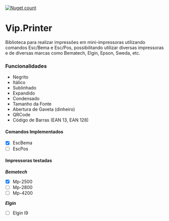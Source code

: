 [![Nuget count](https://img.shields.io/nuget/v/Vip.Printer.svg)](https://www.nuget.org/packages/Vip.Printer/)

# Vip.Printer  

Biblioteca para realizar impressões em mini-impressoras utilizando comandos Esc/Bema e Esc/Pos, possibilitando utilizar diversas impressoras e de diversas marcas como Bematech, Elgin, Epson, Sweda, etc.

### Funcionalidades

- Negrito
- Itálico
- Sublinhado
- Expandido
- Condensado
- Tamanho da Fonte
- Abertura de Gaveta (dinheiro)
- QRCode
- Código de Barras (EAN 13, EAN 128)

#### Comandos Implementados

* [X] EscBema
* [ ] EscPos

#### Impressoras testadas

**_Bematech_**

* [x] Mp-2500
* [ ] Mp-2800
* [ ] Mp-4200

**_Elgin_**

* [ ] Elgin I9
